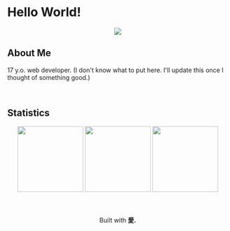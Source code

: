 # Hello World!

<div align="center">
  <img src="https://skillicons.dev/icons?i=html,css,javascript,vscode">
</div>

<!-- <div align="center">
<picture>
  <img height="250" src="assets/takagi.jfif">
</picture>
<picture>
  <img height="250" src="assets/takagi-1.jfif">
</picture>
<picture>
  <img height="250" src="assets/takagi-2.jfif">
</picture>
<picture>
  <img height="250" src="assets/takagi-3.jfif">
</picture>
</div> -->

## About Me
<p>17 y.o. web developer. (I don't know what to put here. I'll update this once I thought of something good.)</p>

<br>

## Statistics
<div align="center">
<img height="150" src="https://github-readme-stats.vercel.app/api/top-langs/?username=bocharudo&theme=tokyonight&layout=compact&hide_border=true" draggable="false">
<img height=150 src="https://github-readme-streak-stats.herokuapp.com/?user=bocharudo&stroke=ffffff&background=1a1b27&ring=3382ed&fire=3382ed&currStreakNum=ffffff&currStreakLabel=3382ed&sideNums=ffffff&sideLabels=ffffff&dates=ffffff&hide_border=true" />
<img height=150 src="http://github-profile-summary-cards.vercel.app/api/cards/profile-details?username=bocharudo&theme=tokyonight">
</div>

<br>
<br>
<br>

<div align="center">
  Built with <strong>愛.</strong>
</div>

